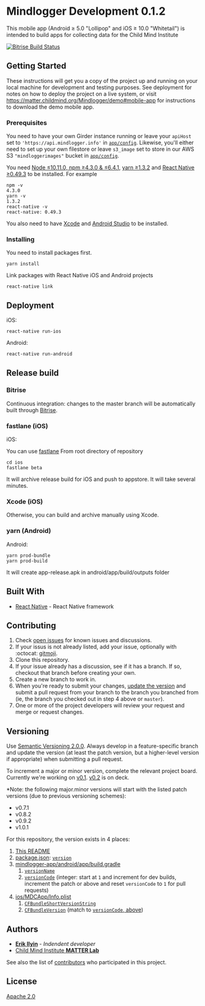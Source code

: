 # Mindlogger Development 0.1.2

This mobile app (Android ≥ 5.0 "Lollipop" and iOS ≥ 10.0 "Whitetail") is intended to build apps for collecting data for the Child Mind Institute

[![Bitrise Build Status](https://app.bitrise.io/app/68551a54551c4340/status.svg?token=PHADmilvhbAjloIJf0Hylg)](https://app.bitrise.io/app/68551a54551c4340)

## Getting Started

These instructions will get you a copy of the project up and running on your local machine for development and testing purposes. See deployment for notes on how to deploy the project on a live system, or visit https://matter.childmind.org/Mindlogger/demo#mobile-app for instructions to download the demo mobile app.

### Prerequisites

You need to have your own Girder instance running or leave your `apiHost` set to `'https://api.mindlogger.info'` in [`app/config`](https://github.com/ChildMindInstitute/mindlogger-app/blob/dbcda38f4965ffbe6d3fc64c5d69c7be3d6e2098/app/config.js#L2). Likewise, you'll either need to set up your own filestore or leave `s3_image` set to store in our AWS S3 `"mindloggerimages"` bucket in [`app/config`](https://github.com/ChildMindInstitute/mindlogger-app/blob/056bda0c36e624bf909b9f4cb744b2c5e93ad789/app/config.js#L3-L5).

You need [Node ≤10.11.0, npm ≥4.3.0 & ≤6.4.1](https://github.com/creationix/nvm#user-content-usage), [yarn ≥1.3.2](https://yarnpkg.com) and [React Native ≥0.49.3](https://facebook.github.io/react-native/) to be installed.
For example
```
npm -v
4.3.0
yarn -v
1.3.2
react-native -v
react-native: 0.49.3
```
You also need to have [Xcode](https://developer.apple.com/xcode/) and [Android Studio](https://developer.android.com/studio/) to be installed.

### Installing

You need to install packages first.

```
yarn install
```

Link packages with React Native iOS and Android projects

```
react-native link
```

## Deployment

iOS:
```
react-native run-ios
```

Android:
```
react-native run-android
```

## Release build

### Bitrise

Continuous integration: changes to the master branch will be automatically built through [Bitrise](https://app.bitrise.io/app/68551a54551c4340).

### fastlane (iOS)

iOS:

You can use [fastlane](https://fastlane.tools/)
From root directory of repository
```
cd ios
fastlane beta
```
It will archive release build for iOS and push to appstore. It will take several minutes.

### Xcode (iOS)

Otherwise, you can build and archive manually using Xcode.

### yarn (Android)

Android:

```
yarn prod-bundle
yarn prod-build
```
It will create app-release.apk in android/app/build/outputs folder

## Built With

* [React Native](https://facebook.github.io/react-native/docs/getting-started.html) - React Native framework

## Contributing

1. Check [open issues](https://github.com/ChildMindInstitute/mindlogger-app/issues) for known issues and discussions.
2. If your issus is not already listed, add your issue, optionally with :octocat: [gitmoji](https://gitmoji.carloscuesta.me/).
3. Clone this repository.
4. If your issue already has a discussion, see if it has a branch. If so, checkout that branch before creating your own.
5. Create a new branch to work in.
6. When you're ready to submit your changes, [update the version](#versioning) and submit a pull request from your branch to the branch you branched from (ie, the branch you checked out in step 4 above or `master`).
7. One or more of the project developers will review your request and merge or request changes.

## Versioning

Use [Semantic Versioning 2.0.0](https://semver.org/#semantic-versioning-200). Always develop in a feature-specific branch and update the version (at least the patch version, but a higher-level version if appropriate) when submitting a pull request.

To increment a major or minor version, complete the relevant project board. Currently we're working on [v0.1](https://github.com/orgs/ChildMindInstitute/projects/6). [v0.2](https://github.com/orgs/ChildMindInstitute/projects/9) is on deck.

*Note: the following major.minor versions will start with the listed patch versions (due to previous versioning schemes):
  - v0.7.1
  - v0.8.2
  - v0.9.2
  - v1.0.1

For this repository, the version exists in 4 places:
1. [This README](#)
2. [package.json](https://github.com/ChildMindInstitute/mindlogger-app/blob/master/package.json): [`version`](https://github.com/ChildMindInstitute/mindlogger-app/blob/master/package.json#L3)
3. [mindlogger-app/android/app/build.gradle](https://github.com/ChildMindInstitute/mindlogger-app/blob/e0903c84ca6ad94b0b942bd8aaa79c3d31ba04a6/android/app/build.gradle)
   1. [`versionName`](https://github.com/ChildMindInstitute/mindlogger-app/blob/e0903c84ca6ad94b0b942bd8aaa79c3d31ba04a6/android/app/build.gradle#L105)
   2. [`versionCode`](https://github.com/ChildMindInstitute/mindlogger-app/blob/e0903c84ca6ad94b0b942bd8aaa79c3d31ba04a6/android/app/build.gradle#L104) (integer: start at `1` and increment for dev builds, increment the patch or above and reset `versionCode` to `1` for pull requests)
4. [ios/MDCApp/Info.plist](https://github.com/ChildMindInstitute/mindlogger-app/blob/master/ios/MDCApp/Info.plist)
   1. [`CFBundleShortVersionString`](https://github.com/ChildMindInstitute/mindlogger-app/blob/26bb15b5836aae44df2cde04bf93a018cccfff04/ios/MDCApp/Info.plist#L19-L20)
   2. [`CFBundleVersion`](https://github.com/ChildMindInstitute/mindlogger-app/blob/26bb15b5836aae44df2cde04bf93a018cccfff04/ios/MDCApp/Info.plist#L23-L24) (match to [`versionCode`, above](#versioncode))

## Authors

* [**Erik Ilyin**](https://github.com/erik-ilyin) - *Indendent developer*
* [Child Mind Institute **MATTER Lab**](https://matter.childmind.org/mindlogger)

See also the list of [contributors](https://github.com/ChildMindInstitute/ab2cd-app/contributors) who participated in this project.

## License

[Apache 2.0](LICENSE)
